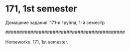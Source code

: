 171, 1st semester
===============


Домашние задания. 171-я группа, 1-й семестр

###########################################

Homeworks. 171, 1st semester.
